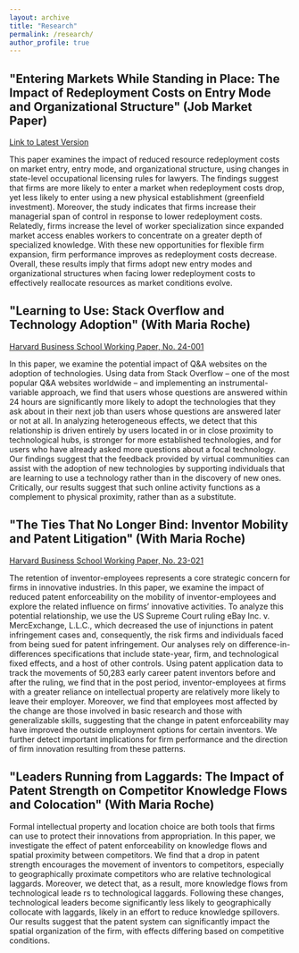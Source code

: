 ```yaml
---
layout: archive
title: "Research"
permalink: /research/
author_profile: true
---
```


## "Entering Markets While Standing in Place: The Impact of Redeployment Costs on Entry Mode and Organizational Structure" (Job Market Paper)
[Link to Latest Version](bit.ly/daniel-jay-brown-jmp)  

This paper examines the impact of reduced resource redeployment costs on market entry,
entry mode, and organizational structure, using changes in state-level occupational licensing
rules for lawyers. The findings suggest that firms are more likely to enter a market when
redeployment costs drop, yet less likely to enter using a new physical establishment (greenfield
investment). Moreover, the study indicates that firms increase their managerial span of control in
response to lower redeployment costs. Relatedly, firms increase the level of worker specialization
since expanded market access enables workers to concentrate on a greater depth of specialized
knowledge. With these new opportunities for flexible firm expansion, firm performance improves
as redeployment costs decrease. Overall, these results imply that firms adopt new entry modes
and organizational structures when facing lower redeployment costs to effectively reallocate
resources as market conditions evolve.

## "Learning to Use: Stack Overflow and Technology Adoption" (With Maria Roche)
[Harvard Business School Working Paper, No. 24-001](https://www.hbs.edu/faculty/Pages/download.aspx?name=24-001.pdf)  

In this paper, we examine the potential impact of Q&A websites on the adoption of technologies. Using data from Stack Overflow – one of the most popular Q&A websites worldwide – and implementing an instrumental-variable approach, we find that users whose questions are
answered within 24 hours are significantly more likely to adopt the technologies that they ask
about in their next job than users whose questions are answered later or not at all. In analyzing
heterogeneous effects, we detect that this relationship is driven entirely by users located in or
in close proximity to technological hubs, is stronger for more established technologies, and for
users who have already asked more questions about a focal technology. Our findings suggest that
the feedback provided by virtual communities can assist with the adoption of new technologies
by supporting individuals that are learning to use a technology rather than in the discovery of
new ones. Critically, our results suggest that such online activity functions as a complement to
physical proximity, rather than as a substitute.

## "The Ties That No Longer Bind: Inventor Mobility and Patent Litigation" (With Maria Roche)
[Harvard Business School Working Paper, No. 23-021](https://www.hbs.edu/faculty/Pages/download.aspx?name=23-021.pdf)  

The retention of inventor-employees represents a core strategic concern for firms in innovative industries. In this paper, we examine the impact of reduced patent enforceability on the mobility of inventor-employees and explore the related influence on firms’ innovative activities. To analyze this potential relationship, we use the US Supreme Court ruling eBay Inc. v. MercExchange, L.L.C., which decreased the use of injunctions in patent infringement cases and, consequently, the risk firms and individuals faced from being sued for patent infringement. Our analyses rely on difference-in-differences specifications that include state-year, firm, and technological fixed effects, and a host of other controls. Using patent application data to track the movements of 50,283 early career patent inventors before and after the ruling, we find that in the post period, inventor-employees at firms with a greater reliance on intellectual property are relatively more likely to leave their employer. Moreover, we find that employees most affected by the change are those involved in basic research and those with generalizable skills, suggesting that the change in patent enforceability may have improved the outside employment options for certain inventors. We further detect important implications for firm performance and the direction of firm innovation resulting from these patterns.

## "Leaders Running from Laggards: The Impact of Patent Strength on Competitor Knowledge Flows and Colocation" (With Maria Roche)
Formal intellectual property and location choice are both tools that firms can use to protect their innovations from appropriation. In this paper, we investigate the effect of patent enforceability on knowledge flows and spatial proximity between competitors. We find that a drop in patent strength encourages the movement of inventors to competitors, especially to geographically proximate competitors who are relative technological laggards. Moreover, we detect that, as a result, more knowledge flows from technological leade
rs to technological laggards. Following these changes, technological leaders become significantly less likely to geographically collocate with laggards, likely in an effort to reduce knowledge spillovers. Our results suggest that the patent system can significantly impact the spatial organization of the firm, with effects differing based on competitive conditions.


